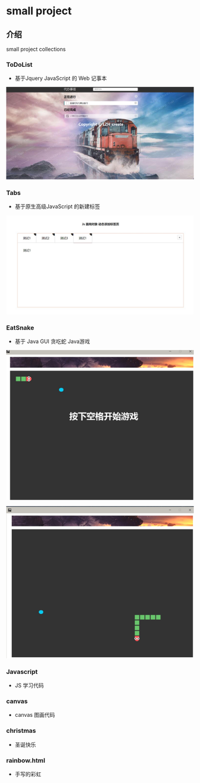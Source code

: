 # small project

## 介绍
small project  collections

### ToDoList  

- 基于Jquery JavaScript 的 Web 记事本

![](https://github.com/aqlzh/Small-project/blob/master/toDoList/%E6%95%88%E6%9E%9C%E5%9B%BE.png)


### Tabs


- 基于原生高级JavaScript 的新建标签

![](https://github.com/aqlzh/Small-project/blob/master/image/JS%E5%8A%A8%E6%80%81%E6%B7%BB%E5%8A%A0%E6%A0%87%E7%AD%BE.jpg)



### EatSnake 

- 基于 Java GUI  贪吃蛇 Java游戏

![](https://github.com/aqlzh/Small-project/blob/master/EatSnake/image/%E5%BC%80%E5%A7%8B%E6%B8%B8%E6%88%8F.jpg)


![](https://github.com/aqlzh/Small-project/blob/master/EatSnake/image/%E6%B8%B8%E6%88%8F%E8%BF%9B%E8%A1%8C.jpg)


### Javascript

- JS  学习代码

### canvas

- canvas 图画代码

### christmas

- 圣诞快乐

### rainbow.html

- 手写的彩虹

